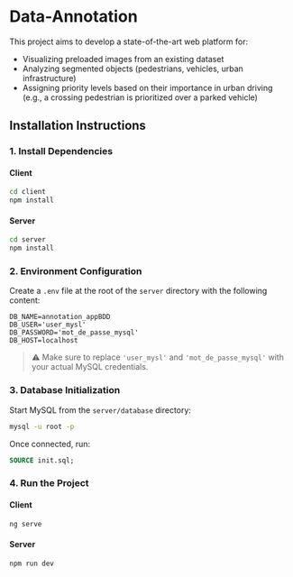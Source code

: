 # Data-Annotation

This project aims to develop a state-of-the-art web platform for:
- Visualizing preloaded images from an existing dataset
- Analyzing segmented objects (pedestrians, vehicles, urban infrastructure)
- Assigning priority levels based on their importance in urban driving  
  (e.g., a crossing pedestrian is prioritized over a parked vehicle)

## Installation Instructions

### 1. Install Dependencies

#### Client
```bash
cd client
npm install
```

#### Server
```bash
cd server
npm install
```

### 2. Environment Configuration

Create a `.env` file at the root of the `server` directory with the following content:

```
DB_NAME=annotation_appBDD
DB_USER='user_mysl'
DB_PASSWORD='mot_de_passe_mysql'
DB_HOST=localhost
```

> ⚠️ Make sure to replace `'user_mysl'` and `'mot_de_passe_mysql'` with your actual MySQL credentials.

### 3. Database Initialization

Start MySQL from the `server/database` directory:

```bash
mysql -u root -p
```

Once connected, run:

```sql
SOURCE init.sql;
```

### 4. Run the Project

#### Client
```bash
ng serve
```

#### Server
```bash
npm run dev
```
